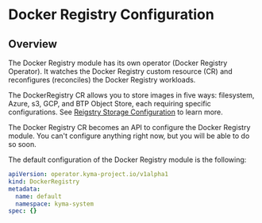 # Docker Registry Configuration

## Overview

The Docker Registry module has its own operator (Docker Registry Operator). It watches the Docker Registry custom resource (CR) and reconfigures (reconciles) the Docker Registry workloads.

The DockerRegistry CR allows you to store images in five ways: filesystem, Azure, s3, GCP, and BTP Object Store, each requiring specific configurations. See [Reigstry Storage Configuration](00-30-storage-configuration.md) to learn more.

The Docker Registry CR becomes an API to configure the Docker Registry module. You can't configure anything right now, but you will be able to do so soon.

The default configuration of the Docker Registry module is the following:

   ```yaml
   apiVersion: operator.kyma-project.io/v1alpha1
   kind: DockerRegistry
   metadata:
     name: default
     namespace: kyma-system
   spec: {}

   ```

